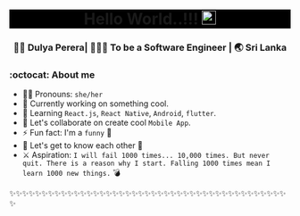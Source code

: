 <div align="center" style="background-color: black">
  <h1> Hello World..!!! <img src="https://media.giphy.com/media/hvRJCLFzcasrR4ia7z/giphy.gif" width="25px"></h1>
</div>


<div align="center">
<h3> 👩🏻 Dulya Perera| 👩🏻‍💻 To be a Software Engineer | 🌏 Sri Lanka </h3>
</div>

### :octocat: About me 

- 👩🏻 Pronouns: `she/her`
- 🔭 Currently working on something cool.
- 🌱 Learning `React.js`, `React Native`, `Android`, `flutter`.
- 👯 Let's collaborate on create cool `Mobile App`.
- ⚡ Fun fact: I'm a `funny` 🤔
- 💭 Let's get to know each other 🌟
- ⚔ Aspiration: `I will fail 1000 times... 10,000 times. But never quit. There is a reason why I start. Falling 1000 times mean I learn 1000 new things.` 💣 

✨✨✨✨✨✨✨✨✨✨✨✨✨✨✨✨✨✨✨✨✨✨✨✨✨✨✨✨✨✨✨✨✨✨✨✨✨✨✨✨✨✨✨✨

<!--
[![Top Langs](https://github-readme-stats.vercel.app/api/top-langs/?username=Dulyaaa&layout=compact)](https://github.com/anuraghazra/github-readme-stats)
![Dulya's github stats](https://github-readme-stats.vercel.app/api/?username=Dulyaaa&show_icons=true&title_color=1F75C8&icon_color=2AA410&text_color=043667&bg_color=ffffff) -->


</div>
<!--
**Dulya-Perera/Dulya-Perera** is a ✨ _special_ ✨ repository because its `README.md` (this file) appears on your GitHub profile.
-->
